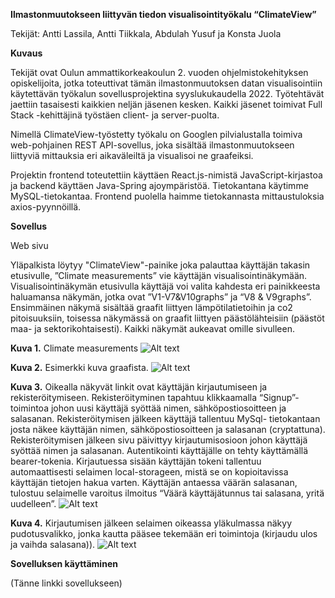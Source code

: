**Ilmastonmuutokseen liittyvän tiedon visualisointityökalu “ClimateView”**  
  

Tekijät: Antti Lassila, Antti Tiikkala, Abdulah Yusuf ja Konsta Juola  
  

**Kuvaus**  

Tekijät ovat Oulun ammattikorkeakoulun 2. vuoden ohjelmistokehityksen opiskelijoita, jotka toteuttivat tämän ilmastonmuutoksen datan visualisointiin käytettävän työkalun sovellusprojektina syyslukukaudella 2022. Työtehtävät jaettiin tasaisesti kaikkien neljän jäsenen kesken. Kaikki jäsenet toimivat Full Stack -kehittäjinä työstäen client- ja server-puolta.  

Nimellä ClimateView-työstetty työkalu on Googlen pilvialustalla toimiva web-pohjainen REST API-sovellus, joka sisältää ilmastonmuutokseen liittyviä mittauksia eri aikaväleiltä ja visualisoi ne graafeiksi.  

Projektin frontend toteutettiin käyttäen React.js-nimistä JavaScript-kirjastoa ja backend käyttäen Java-Spring ajoympäristöä. Tietokantana käytimme MySQL-tietokantaa. Frontend puolella haimme tietokannasta mittaustuloksia axios-pyynnöillä.  

**Sovellus**  
  

Web sivu  
  

Yläpalkista löytyy "ClimateView"-painike joka palauttaa käyttäjän takasin etusivulle, ”Climate measurements” vie käyttäjän visualisointinäkymään. Visualisointinäkymän etusivulla käyttäjä  voi valita kahdesta eri painikkeesta haluamansa näkymän, jotka ovat ”V1-V7&V10graphs” ja “V8 & V9graphs”. Ensimmäinen näkymä sisältää graafit liittyen lämpötilatietoihin ja co2 pitoisuuksiin, toisessa näkymässä on graafit liittyen päästölähteisiin (päästöt maa- ja sektorikohtaisesti). Kaikki näkymät aukeavat omille sivulleen.  

**Kuva 1.** Climate measurements 
![Alt text](src/re.PNG)  
  

**Kuva 2.** Esimerkki kuva graafista.
![Alt text](src/re2.PNG)  
  

**Kuva 3.** Oikealla näkyvät linkit ovat käyttäjän kirjautumiseen ja rekisteröitymiseen. Rekisteröityminen tapahtuu klikkaamalla “Signup”-toimintoa johon uusi käyttäjä syöttää nimen, sähköpostiosoitteen ja salasanan. Rekisteröitymisen jälkeen käyttäjä tallentuu MySql- tietokantaan josta näkee käyttäjän nimen, sähköpostiosoitteen ja salasanan (cryptattuna). Rekisteröitymisen jälkeen sivu päivittyy kirjautumisosioon johon käyttäjä syöttää nimen ja salasanan. Autentikointi käyttäjälle on tehty käyttämällä bearer-tokenia. Kirjautuessa sisään käyttäjän tokeni tallentuu automaattisesti selaimen local-storageen, mistä se on kopioitavissa käyttäjän tietojen hakua varten. Käyttäjän antaessa väärän salasanan, tulostuu selaimelle varoitus ilmoitus “Väärä käyttäjätunnus tai salasana, yritä uudelleen”.
 ![Alt text](src/re3.PNG)  
  

**Kuva 4.** Kirjautumisen jälkeen selaimen oikeassa yläkulmassa näkyy pudotusvalikko, jonka kautta pääsee tekemään eri toimintoja (kirjaudu ulos ja vaihda salasana)).
 ![Alt text](src/re4.PNG)  
  
  
**Sovelluksen käyttäminen**  

(Tänne linkki sovellukseen)  
